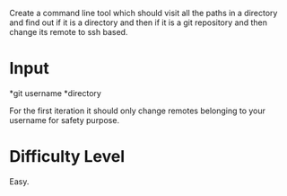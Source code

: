 Create a command line tool which should visit all the paths in a directory
and find out if it is a directory and then if it is a git repository and then
change its remote to ssh based.

Input
=====
 *git username
 *directory

For the first iteration it should only change remotes belonging to your username
for safety purpose.

Difficulty Level
================
Easy.
